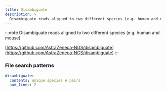 ```yaml
---
title: Disambiguate
description: >
  Disambiguate reads aligned to two different species (e.g. human and mouse)
---
```


<!--
~~~~~ DO NOT EDIT ~~~~~
This file is autogenerated from the MultiQC module python docstring.
Do not edit the markdown, it will be overwritten.

File path for the source of this content: multiqc/modules/disambiguate/disambiguate.py
~~~~~~~~~~~~~~~~~~~~~~~
-->

:::note
Disambiguate reads aligned to two different species (e.g. human and mouse)

[https://github.com/AstraZeneca-NGS/disambiguate](https://github.com/AstraZeneca-NGS/disambiguate)
:::

### File search patterns

```yaml
disambiguate:
  contents: unique species A pairs
  num_lines: 2
```
